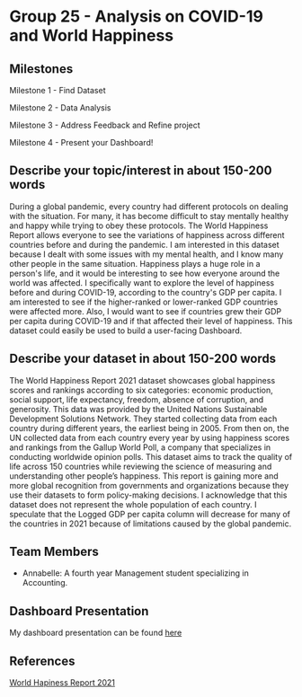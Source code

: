 # Group 25 - Analysis on COVID-19 and World Happiness

## Milestones

Milestone 1 - Find Dataset

Milestone 2 - Data Analysis

Milestone 3 - Address Feedback and Refine project

Milestone 4 - Present your Dashboard!

## Describe your topic/interest in about 150-200 words

During a global pandemic, every country had different protocols on dealing with the situation. For many, it has become difficult to stay mentally healthy and happy while trying to obey these protocols. The World Happiness Report allows everyone to see the variations of happiness across different countries before and during the pandemic. I am interested in this dataset because I dealt with some issues with my mental health, and I know many other people in the same situation. Happiness plays a huge role in a person's life, and it would be interesting to see how everyone around the world was affected. I specifically want to explore the level of happiness before and during COVID-19, according to the country's GDP per capita. I am interested to see if the higher-ranked or lower-ranked GDP countries were affected more. Also, I would want to see if countries grew their GDP per capita during COVID-19 and if that affected their level of happiness. This dataset could easily be used to build a user-facing Dashboard.

## Describe your dataset in about 150-200 words

The World Happiness Report 2021 dataset showcases global happiness scores and rankings according to six categories: economic production, social support, life expectancy, freedom, absence of corruption, and generosity. This data was provided by the United Nations Sustainable Development Solutions Network. They started collecting data from each country during different years, the earliest being in 2005. From then on, the UN collected data from each country every year by using happiness scores and rankings from the Gallup World Poll, a company that specializes in conducting worldwide opinion polls. This dataset aims to track the quality of life across 150 countries while reviewing the science of measuring and understanding other people’s happiness. This report is gaining more and more global recognition from governments and organizations because they use their datasets to form policy-making decisions. I acknowledge that this dataset does not represent the whole population of each country. I speculate that the Logged GDP per capita column will decrease for many of the countries in 2021 because of limitations caused by the global pandemic.

## Team Members

- Annabelle: A fourth year Management student specializing in Accounting.

## Dashboard Presentation
My dashboard presentation can be found [here](https://youtu.be/KtI9Ek3OFec)

## References

[World Hapiness Report 2021](https://www.kaggle.com/ajaypalsinghlo/world-happiness-report-2021)
